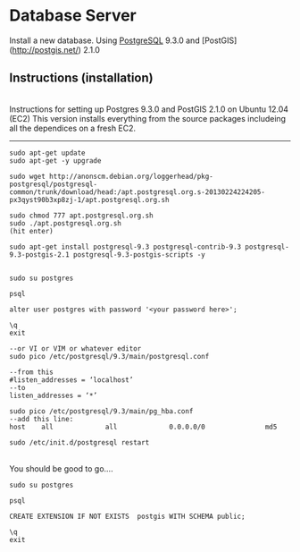 Database Server
============

Install a new database. Using [PostgreSQL](http://www.postgresql.org/) 9.3.0 and [PostGIS] (http://postgis.net/) 2.1.0

Instructions (installation)
---------------------------


<br />
Instructions for setting up Postgres 9.3.0 and PostGIS 2.1.0 on Ubuntu 12.04 (EC2)
This version installs everything from the source packages includeing all the dependices on a fresh EC2.

----------------------------------------------------------------------------------

	sudo apt-get update
	sudo apt-get -y upgrade 
	
	sudo wget http://anonscm.debian.org/loggerhead/pkg-postgresql/postgresql-common/trunk/download/head:/apt.postgresql.org.s-20130224224205-px3qyst90b3xp8zj-1/apt.postgresql.org.sh
	
	sudo chmod 777 apt.postgresql.org.sh
	sudo ./apt.postgresql.org.sh
	(hit enter)
	
	sudo apt-get install postgresql-9.3 postgresql-contrib-9.3 postgresql-9.3-postgis-2.1 postgresql-9.3-postgis-scripts -y


	sudo su postgres
	
	psql
	
	alter user postgres with password '<your password here>';
	
	\q
	exit
	
	--or VI or VIM or whatever editor
	sudo pico /etc/postgresql/9.3/main/postgresql.conf
	
	--from this 
	#listen_addresses = ‘localhost’  
	--to 
	listen_addresses = ‘*’  
	
	sudo pico /etc/postgresql/9.3/main/pg_hba.conf
	--add this line:
	host    all             all             0.0.0.0/0               md5
	
	sudo /etc/init.d/postgresql restart

<br />
You should be good to go….
	
	sudo su postgres
	
	psql
	
	CREATE EXTENSION IF NOT EXISTS 	postgis WITH SCHEMA public;
	
	\q
	exit





